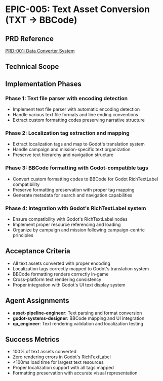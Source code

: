 # EPIC-005: Text Asset Conversion (TXT → BBCode)

## PRD Reference
[PRD-001: Data Converter System](../prds/PRD-001-data-converter-system.md)

## Technical Scope

## Implementation Phases
### Phase 1: Text file parser with encoding detection
- Implement text file parser with automatic encoding detection
- Handle various text file formats and line ending conventions
- Extract custom formatting codes preserving narrative structure

### Phase 2: Localization tag extraction and mapping
- Extract localization tags and map to Godot's translation system
- Handle campaign and mission-specific text organization
- Preserve text hierarchy and navigation structure

### Phase 3: BBCode formatting with Godot-compatible tags
- Convert custom formatting codes to BBCode for Godot RichTextLabel compatibility
- Preserve formatting preservation with proper tag mapping
- Generate metadata for search and navigation capabilities

### Phase 4: Integration with Godot's RichTextLabel system
- Ensure compatibility with Godot's RichTextLabel nodes
- Implement proper resource referencing and loading
- Organize by campaign and mission following campaign-centric principles

## Acceptance Criteria
- All text assets converted with proper encoding
- Localization tags correctly mapped to Godot's translation system
- BBCode formatting renders correctly in-game
- Cross-platform text rendering consistency
- Proper integration with Godot's UI text display system

## Agent Assignments
- **asset-pipeline-engineer**: Text parsing and format conversion
- **godot-systems-designer**: BBCode mapping and UI integration
- **qa_engineer**: Text rendering validation and localization testing

## Success Metrics
- 100% of text assets converted
- Zero rendering errors in Godot's RichTextLabel
- <100ms load time for largest text resources
- Proper localization support with all tags mapped
- Formatting preservation with accurate visual representation